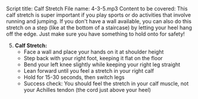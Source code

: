 Script title: Calf Stretch
File name: 4-3-5.mp3
Content to be covered:
This calf stretch is super important if you play sports or do activities that involve running and jumping. If you don't have a wall available, you can also do this stretch on a step (like at the bottom of a staircase) by letting your heel hang off the edge. Just make sure you have something to hold onto for safety!

5. **Calf Stretch:**
   - Face a wall and place your hands on it at shoulder height
   - Step back with your right foot, keeping it flat on the floor
   - Bend your left knee slightly while keeping your right leg straight
   - Lean forward until you feel a stretch in your right calf
   - Hold for 15-30 seconds, then switch legs
   - Success check: You should feel the stretch in your calf muscle, not your Achilles tendon (the cord just above your heel)